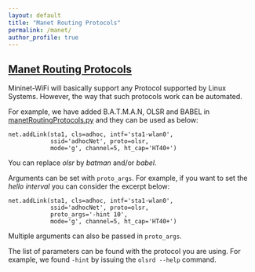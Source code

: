 ```yaml
---
layout: default
title: "Manet Routing Protocols"
permalink: /manet/
author_profile: true
---
```



<a id="manet"></a>
## [Manet Routing Protocols](#manet)

Mininet-WiFi will basically support any Protocol supported by Linux Systems. However, the way that such protocols work can be automated.

For example, we have added B.A.T.M.A.N, OLSR and BABEL in [manetRoutingProtocols.py](https://github.com/intrig-unicamp/mininet-wifi/blob/master/mn_wifi/manetRoutingProtocols.py) and they can be used as below:

```
net.addLink(sta1, cls=adhoc, intf='sta1-wlan0',
            ssid='adhocNet', proto=olsr,
            mode='g', channel=5, ht_cap='HT40+')
```

You can replace _olsr_ by _batman_ and/or _babel_.

Arguments can be set with `proto_args`. For example, if you want to set the _hello interval_ you can consider the excerpt below:

```
net.addLink(sta1, cls=adhoc, intf='sta1-wlan0',
            ssid='adhocNet', proto=olsr,
            proto_args='-hint 10',
            mode='g', channel=5, ht_cap='HT40+')
```

Multiple arguments can also be passed in `proto_args`.    

The list of parameters can be found with the protocol you are using. For example, we found `-hint` by issuing the `olsrd --help` command.


